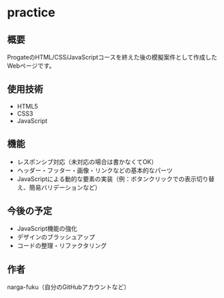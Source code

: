 # practice

## 概要
ProgateのHTML/CSS/JavaScriptコースを終えた後の模擬案件として作成したWebページです。

## 使用技術
- HTML5
- CSS3
- JavaScript

## 機能
- レスポンシブ対応（未対応の場合は書かなくてOK）
- ヘッダー・フッター・画像・リンクなどの基本的なパーツ
- JavaScriptによる動的な要素の実装（例：ボタンクリックでの表示切り替え、簡易バリデーションなど）

## 今後の予定
- JavaScript機能の強化
- デザインのブラッシュアップ
- コードの整理・リファクタリング

## 作者
narga-fuku（自分のGitHubアカウントなど）
